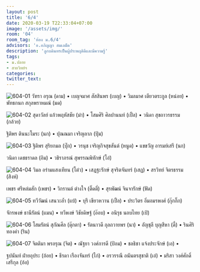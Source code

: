 ```yaml
---
layout: post
title: '6/4'
date: 2020-03-19 T22:33:04+07:00
image: '/assets/img/'
room: '04'
room_tag: 'ห้อง ม.6/4'
advisors: 'อ.อภิญญา สมเลม็ด'
description: 'ลูกบดินทรเป็นผู้ประพฤติดีและมีความรู้'
tags:
- ม.ปลาย
- สายวิทย์ฯ
categories:
twitter_text:
---
```

![604-01](https://res.cloudinary.com/dbruw74ms/image/upload/c_fit,w_760/v1584634054/604-01_vcml4u.png)
วัฑรา อรุณ (ดาม) • เบญจมาศ สัสสินพร (เบญ) • วิมลมาศ เตียวตระกูล (หน่อย) • พัทธกนก สกุลพราหมณ์ (มด)

![604-02](https://res.cloudinary.com/dbruw74ms/image/upload/c_fit,w_760/v1584633568/604-02_femkwi.png)
สุดาวัลย์ แก้วพฤหัสชัย (ม๋า) • โสมศิริ ศิลปานนท์ (เปิ้ล) • วนิดา สุขถาวรธรรม (กล้วย)

ฐิติพร ตินนะโมระ (นก) • ปุณณมา เจริญลาภ (ปุ้ม)

![604-03](https://res.cloudinary.com/dbruw74ms/image/upload/c_fit,w_760/v1584633599/604-03_diqeaf.png)
ฐิติพร สุริยกมล (ปุ๊ก) • วรนุช เจริญกิจสุขสันต์ (หนูด) • แขขวัญ อารมย์เสรี (นก)

วนิดา เดชธราดล (อิม) • วชิราภรณ์ สุพรรณพิทักษ์ (โอ๋)

![604-04](https://res.cloudinary.com/dbruw74ms/image/upload/c_fit,w_760/v1584633631/604-04_ln1ag7.png)
วิมล อร่ามแสงเทียน (โต๋ว) • เสฏฐะรักษ์ สุจริตจันทร์ (เสฏ) • สรวิทย์ จิตรธรรม (สิงห์)

เพชร ศรีหล่มสัก (เพชร) • วิกรานต์ ต่างใจ (ติ๊ดตี่) • สุรพัฒน์ จินจารักษ์ (ฟัด)

![604-05](https://res.cloudinary.com/dbruw74ms/image/upload/c_fit,w_760/v1584633619/604-05_rpzxpk.png)
ทวีวัฒน์ เสนวะล้ำ (แบ้) • บุรี เขียวหวาน (เปิ้ล) • ประวิตร อิ่มอมรพงศ์ (กุ๊กกิ๊ก)

จักรพงษ์ ธานีรัตน์ (แมน) • ทวีพงษ์ วิชัยดิษฐ์ (อ๊อบ) • อนิรุธ นอบไทย (เป้)

![604-06](https://res.cloudinary.com/dbruw74ms/image/upload/c_fit,w_760/v1584633619/604-06_ek3lri.png)
โสมรัตน์ สุกัณศีล (ตุ๊กตา) • รัตนาวดี กุลถวายพร (นา) • อัญชุลี บุญสีหา (ดี้) • รินศิริ ทองคำ (ริน)

![604-07](https://res.cloudinary.com/dbruw74ms/image/upload/c_fit,w_760/v1584634460/604-07_igtvgb.png)
จิตติมา พรอรุณ (จิต) • ณัฐยา วงศ์การดี (ป้อม) • ชลธิชา แจ้งประจักษ์ (เอ) •

ฐปนันท์ ฝ่ายอุประ (อ้อย) • ธีรดา เรืองจันทร์ (ไก่) • อรวรรณี อนันตรสุชาติ (เอ๋) • มริสา วงศ์ศักดิ์เสรีกุล (อ้อ)
